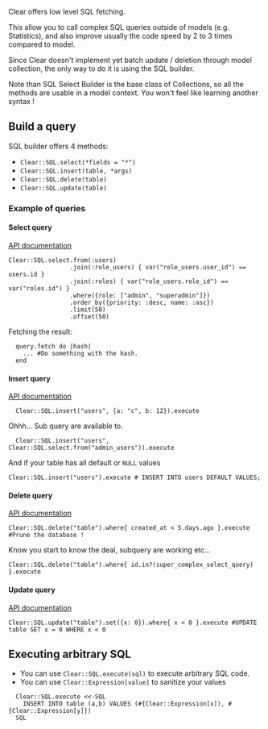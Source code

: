 Clear offers low level SQL fetching.

This allow you to call complex SQL queries outside of models (e.g. Statistics), and also improve usually the code speed by 2 to 3 times compared to model.

Since Clear doesn't implement yet batch update / deletion through model collection, the only way to do it is using the SQL builder.

Note than SQL Select Builder is the base class of Collections, so all the methods are usable in a model context. You won't feel like learning another syntax !

## Build a query

SQL builder offers 4 methods:

- `Clear::SQL.select(*fields = "*")`
- `Clear::SQL.insert(table, *args)`
- `Clear::SQL.delete(table)`
- `Clear::SQL.update(table)`

### Example of queries

#### Select query

[API documentation](https://anykeyh.github.io/clear/Clear/SQL/SelectBuilder.html)

```crystal
Clear::SQL.select.from(:users)
                 .join(:role_users) { var("role_users.user_id") == users.id }
                 .join(:roles) { var("role_users.role_id") == var("roles.id") }
                 .where({role: ["admin", "superadmin"]})
                 .order_by({priority: :desc, name: :asc})
                 .limit(50)
                 .offset(50)
```

Fetching the result:

```crystal
  query.fetch do |hash|
    ... #Do something with the hash.
  end
```


#### Insert query

[API documentation](https://anykeyh.github.io/clear/Clear/SQL/InsertQuery.html)

```crystal
  Clear::SQL.insert("users", {a: "c", b: 12}).execute
```

Ohhh... Sub query are available to.

```crystal
  Clear::SQL.insert("users", Clear::SQL.select.from("admin_users")).execute
```

And if your table has all default or `NULL` values

```crystal
Clear::SQL.insert("users").execute # INSERT INTO users DEFAULT VALUES;
```

#### Delete query

[API documentation](https://anykeyh.github.io/clear/Clear/SQL/DeleteQuery.html)

```crystal
Clear::SQL.delete("table").where{ created_at < 5.days.ago }.execute #Prune the database !
```

Know you start to know the deal, subquery are working etc...

```crystal
Clear::SQL.delete("table").where{ id.in?(super_complex_select_query) }.execute
```

#### Update query

[API documentation](https://anykeyh.github.io/clear/Clear/SQL/UpdateQuery.html)

```crystal
Clear::SQL.update("table").set({x: 0}).where{ x < 0 }.execute #UPDATE table SET x = 0 WHERE x < 0
```

## Executing arbitrary SQL

- You can use `Clear::SQL.execute(sql)` to execute arbitrary SQL code.
- You can use `Clear::Expression[value]` to sanitize your values

```crystal
  Clear::SQL.execute <<-SQL
    INSERT INTO table (a,b) VALUES (#{Clear::Expression[x]), #{Clear::Expression[y]})
  SQL
```
